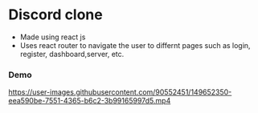 # Discord clone
- Made using react js
- Uses react router to navigate the user to differnt pages such as login, register, dashboard,server, etc.
### Demo

https://user-images.githubusercontent.com/90552451/149652350-eea590be-7551-4365-b6c2-3b99165997d5.mp4

